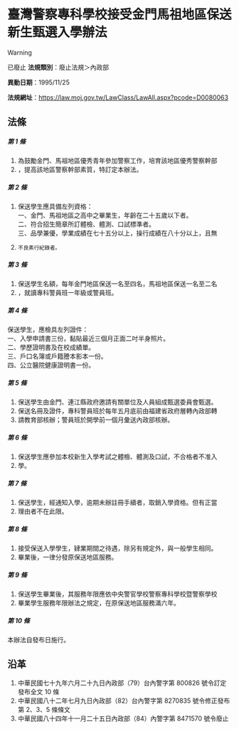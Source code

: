 # 臺灣警察專科學校接受金門馬祖地區保送新生甄選入學辦法


> [!WARNING]
> 已廢止
**法規類別**：廢止法規＞內政部

**異動日期**：1995/11/25  

**法規網址**：https://law.moj.gov.tw/LawClass/LawAll.aspx?pcode=D0080063



## 法條
##### 第 1 條
1. 為鼓勵金門、馬祖地區優秀青年參加警察工作，培育該地區優秀警察幹部
1. ，提高該地區警察幹部素質，特訂定本辦法。

##### 第 2 條
1. 保送學生應具備左列資格：  
一、金門、馬祖地區之高中之畢業生，年齡在二十五歲以下者。  
二、符合招生簡章所訂體檢、體測、口試標準者。  
三、品學兼優，學業成績在七十五分以上，操行成績在八十分以上，且無
1.     不良素行紀錄者。

##### 第 3 條
1. 保送學生名額，每年金門地區保送一名至四名，馬祖地區保送一名至二名
1. ，就讀專科警員班一年級或警員班。

##### 第 4 條
保送學生，應檢具左列證件：  
一、入學申請書三份，黏貼最近三個月正面二吋半身照片。  
二、學歷證明書及在校成績單。  
三、戶口名簿或戶籍謄本影本一份。  
四、公立醫院健康證明書一份。

##### 第 5 條
1. 保送學生由金門、連江縣政府邀請有關單位及人員組成甄選委員會甄選。
1. 保送名冊及證件，專科警員班於每年五月底前由福建省政府層轉內政部轉
1. 請教育部核辦；警員班於開學前一個月彙送內政部核辦。

##### 第 6 條
1. 保送學生應參加本校新生入學考試之體檢、體測及口試，不合格者不准入
1. 學。

##### 第 7 條
1. 保送學生，經通知入學，逾期未辦註冊手續者，取銷入學資格。但有正當
1. 理由者不在此限。

##### 第 8 條
1. 接受保送入學學生，肄業期間之待遇，除另有規定外，與一般學生相同。
1. 畢業後，一律分發原保送地區服務。

##### 第 9 條
1. 保送學生畢業後，其服務年限應依中央警官學校警察專科學校暨警察學校
1. 畢業學生服務年限辦法之規定，在原保送地區服務滿六年。

##### 第 10 條
本辦法自發布日施行。

## 沿革
1. 中華民國七十九年六月二十九日內政部（79）台內警字第 800826 號令訂定發布全文 10 條
1. 中華民國八十二年七月九日內政部（82）台內警字第 8270835  號令修正發布第 2、3、5  條條文
1. 中華民國八十四年十一月二十五日內政部（84）內警字第 8471570  號令廢止
